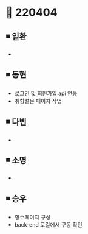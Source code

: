 # 📌 220404

## ◾ 일환

- 



## ◾ 동현

- 로그인 및 회원가입 api 연동
- 취향설문 페이지 작업



## ◾ 다빈

- 




## ◾ 소명

- 



## ◾ 승우

- 향수페이지 구성
- back-end 로컬에서 구동 확인

